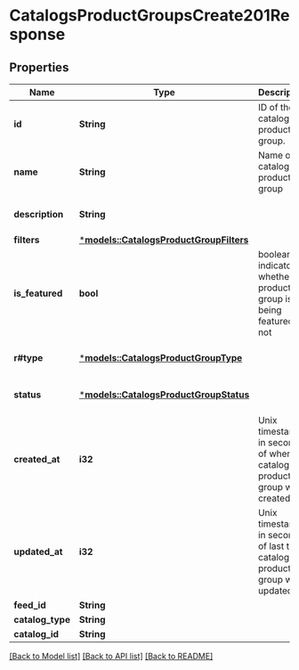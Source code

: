 # CatalogsProductGroupsCreate201Response

## Properties
Name | Type | Description | Notes
------------ | ------------- | ------------- | -------------
**id** | **String** | ID of the catalog product group. | 
**name** | **String** | Name of catalog product group | [optional] [default to None]
**description** | **String** |  | [optional] [default to None]
**filters** | [***models::CatalogsProductGroupFilters**](CatalogsProductGroupFilters.md) |  | 
**is_featured** | **bool** | boolean indicator of whether the product group is being featured or not | [optional] [default to None]
**r#type** | [***models::CatalogsProductGroupType**](CatalogsProductGroupType.md) |  | [optional] [default to None]
**status** | [***models::CatalogsProductGroupStatus**](CatalogsProductGroupStatus.md) |  | [optional] [default to None]
**created_at** | **i32** | Unix timestamp in seconds of when catalog product group was created. | [optional] [default to None]
**updated_at** | **i32** | Unix timestamp in seconds of last time catalog product group was updated. | [optional] [default to None]
**feed_id** | **String** |  | 
**catalog_type** | **String** |  | 
**catalog_id** | **String** |  | 

[[Back to Model list]](../README.md#documentation-for-models) [[Back to API list]](../README.md#documentation-for-api-endpoints) [[Back to README]](../README.md)


